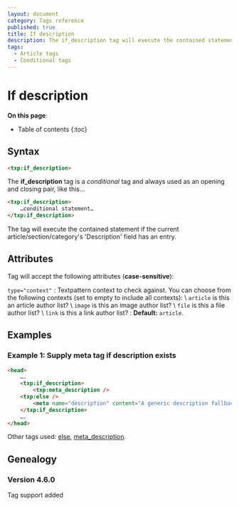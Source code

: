 ```yaml
---
layout: document
category: Tags reference
published: true
title: If description
description: The if_description tag will execute the contained statement if the current article/section/category's 'Description' field has an entry.
tags:
  - Article tags
  - Conditional tags
---
```


# If description

**On this page**:

* Table of contents
{:toc}

## Syntax

~~~ html
<txp:if_description>
~~~

The **if_description** tag is a *conditional* tag and always used as an opening and closing pair, like this…

~~~ html
<txp:if_description>
    …conditional statement…
</txp:if_description>
~~~

The tag will execute the contained statement if the current article/section/category's 'Description' field has an entry.

## Attributes

Tag will accept the following attributes (**case-sensitive**):

`type="context"`
: Textpattern context to check against. You can choose from the following contexts (set to empty to include all contexts): \\
`article` is this an article author list? \\
`image` is this an image author list? \\
`file` is this a file author list? \\
`link` is this a link author list?
: **Default:** `article`.

## Examples

### Example 1: Supply meta tag if description exists

~~~ html
<head>
    ….
    <txp:if_description>
        <txp:meta_description />
    <txp:else />
        <meta name="description" content="A generic description fallback, possibly about bacon." />
    </txp:if_description>
    ….
</head>
~~~

Other tags used: [else](/tags/else), [meta_description](/tags/meta_description).

## Genealogy

### Version 4.6.0

Tag support added
